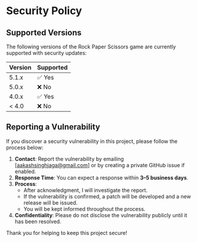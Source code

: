 # Security Policy

## Supported Versions

The following versions of the Rock Paper Scissors game are currently supported with security updates:

| Version | Supported          |
| ------- | ------------------ |
| 5.1.x   | ✅ Yes             |
| 5.0.x   | ❌ No              |
| 4.0.x   | ✅ Yes             |
| < 4.0   | ❌ No              |

## Reporting a Vulnerability

If you discover a security vulnerability in this project, please follow the process below:

1. **Contact**: Report the vulnerability by emailing [aakashsinghjaga@gmail.com] or by creating a private GitHub issue if enabled.
2. **Response Time**: You can expect a response within **3–5 business days**.
3. **Process**:
   - After acknowledgment, I will investigate the report.
   - If the vulnerability is confirmed, a patch will be developed and a new release will be issued.
   - You will be kept informed throughout the process.
4. **Confidentiality**: Please do not disclose the vulnerability publicly until it has been resolved.

Thank you for helping to keep this project secure!
